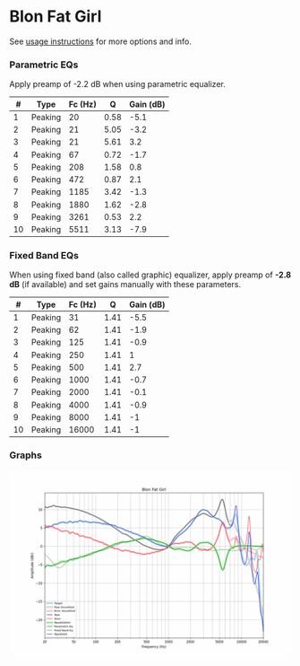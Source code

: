 # Blon Fat Girl
See [usage instructions](https://github.com/jaakkopasanen/AutoEq#usage) for more options and info.

### Parametric EQs
Apply preamp of -2.2 dB when using parametric equalizer.

|   # | Type    |   Fc (Hz) |    Q |   Gain (dB) |
|-----|---------|-----------|------|-------------|
|   1 | Peaking |        20 | 0.58 |        -5.1 |
|   2 | Peaking |        21 | 5.05 |        -3.2 |
|   3 | Peaking |        21 | 5.61 |         3.2 |
|   4 | Peaking |        67 | 0.72 |        -1.7 |
|   5 | Peaking |       208 | 1.58 |         0.8 |
|   6 | Peaking |       472 | 0.87 |         2.1 |
|   7 | Peaking |      1185 | 3.42 |        -1.3 |
|   8 | Peaking |      1880 | 1.62 |        -2.8 |
|   9 | Peaking |      3261 | 0.53 |         2.2 |
|  10 | Peaking |      5511 | 3.13 |        -7.9 |

### Fixed Band EQs
When using fixed band (also called graphic) equalizer, apply preamp of **-2.8 dB** (if available) and set gains manually with these parameters.

|   # | Type    |   Fc (Hz) |    Q |   Gain (dB) |
|-----|---------|-----------|------|-------------|
|   1 | Peaking |        31 | 1.41 |        -5.5 |
|   2 | Peaking |        62 | 1.41 |        -1.9 |
|   3 | Peaking |       125 | 1.41 |        -0.9 |
|   4 | Peaking |       250 | 1.41 |         1   |
|   5 | Peaking |       500 | 1.41 |         2.7 |
|   6 | Peaking |      1000 | 1.41 |        -0.7 |
|   7 | Peaking |      2000 | 1.41 |        -0.1 |
|   8 | Peaking |      4000 | 1.41 |        -0.9 |
|   9 | Peaking |      8000 | 1.41 |        -1   |
|  10 | Peaking |     16000 | 1.41 |        -1   |

### Graphs
![](./Blon%20Fat%20Girl.png)
